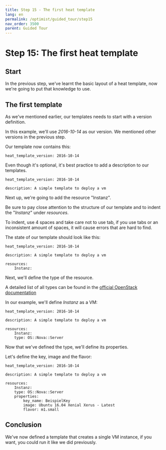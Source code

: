 ```yaml
---
title: Step 15 - The first heat template
lang: en
permalink: /optimist/guided_tour/step15
nav_order: 3500
parent: Guided Tour
---
```


Step 15: The first heat template
================================

Start
-----

In the previous step, we've learnt the basic layout of a heat template, now
we're going to put that knowledge to use.

The first template
------------------

As we've mentioned earlier, our templates needs to start with a version
definition.

In this example, we'll use *2016-10-14* as our version. We mentioned other
versions in the previous step.

Our template now contains this:

``` 
heat_template_version: 2016-10-14
```

Even though it's optional, it's best practice to add a description to our
templates.

```
heat_template_version: 2016-10-14
 
description: A simple template to deploy a vm
```

Next up, we're going to add the resource "Instanz".

Be sure to pay close attention to the structure of our template and to
indent the "*Instanz*" under *resources*.

To indent, use 4 spaces and take care not to use tab, if you use tabs or an
inconsistent amount of spaces, it will cause errors that are hard to find.

The state of our template should look like this:

```
heat_template_version: 2016-10-14

description: A simple template to deploy a vm

resources:
    Instanz:
```

Next, we'll define the type of the resource.

A detailed list of all types can be found in the [official OpenStack
documentation](https://docs.openstack.org/developer/heat/template_guide/openstack.html)

In our example, we'll define *Instanz* as a VM:

```
heat_template_version: 2016-10-14
 
description: A simple template to deploy a vm

resources:
    Instanz:
    type: OS::Nova::Server
```

Now that we've defined the type, we'll define its properties.

Let's define the key, image and the flavor:

``` 
heat_template_version: 2016-10-14

description: A simple template to deploy a vm

resources:
    Instanz:
    type: OS::Nova::Server
    properties:
        key_name: BeispielKey
        image: Ubuntu 16.04 Xenial Xerus - Latest
        flavor: m1.small
```

Conclusion
-----------

We've now defined a template that creates a single VM instance, if you want,
you could run it like we did previously.
